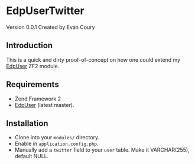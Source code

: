 EdpUserTwitter
==============
Version 0.0.1 Created by Evan Coury

Introduction
------------

This is a quick and dirty proof-of-concept on how one could extend my 
[EdpUser](https://github.com/EvanDotPro/EdpUser) ZF2 module.

Requirements
------------

* Zend Framework 2
* [EdpUser](https://github.com/EvanDotPro/EdpUser) (latest master).

Installation
------------

- Clone into your `modules/` directory.
- Enable in `application.config.php`.
- Manually add a `twitter` field to your `user` table. Make it VARCHAR(255),
  default NULL.
